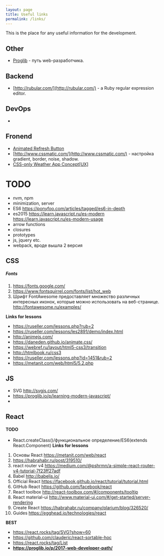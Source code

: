 ```yaml
---
layout: page
title: Useful links
permalink: /links/
---
```


This is the place for any useful information for the development.

## Other ##
* [Proglib](https://proglib.io/p/2017-web-developer-path/) - путь web-разработчика.

## Backend ##
* [http://rubular.com/](http://rubular.com/) - a Ruby regular expression editor. 

## DevOps ##
*

## Fronend ##
* [Animated Refresh Button](http://hugoware.net/snippets/animated-refresh-button)
* [http://www.cssmatic.com/](http://www.cssmatic.com/) - настройка gradient, border, noise, shadow.
* [CSS-only Weather App Concept[UX]](https://codepen.io/anon/pen/gxRVmY) 

# TODO #
- nvm, npm
- minimization, server
- ES6 https://ponyfoo.com/articles/tagged/es6-in-depth
- es2015 https://learn.javascript.ru/es-modern
https://learn.javascript.ru/es-modern-usage
- arrow functions
- closures
- prototypes 
- js, jquery etc.
- webpack, вроде вышла 2 версия
## CSS
##### Fonts
1. https://fonts.google.com/
1. https://www.fontsquirrel.com/fonts/list/hot_web
1. Шрифт FontAwesome предоставляет множество различных интересных иконок, которые можно использовать на веб-странице. http://fontawesome.ru/examples/

**Links for lessons**
- https://ruseller.com/lessons.php?rub=2
- https://ruseller.com/lessons/les2891/demo/index.html
- http://animejs.com/
- https://daneden.github.io/animate.css/
- https://webref.ru/layout/html5-css3/transition
- http://htmlbook.ru/css3
- https://ruseller.com/lessons.php?id=1451&rub=2
- https://metanit.com/web/html5/5.2.php
## JS
- SVG http://svgjs.com/
- https://proglib.io/p/learning-modern-javascript/
- 
## React
#### TODO
- React.createClass()/функциональное определение/ES6(extends React.Component)
**Links for lessons**
1. Основы React https://metanit.com/web/react
1. https://habrahabr.ru/post/319510/ 
1. react router v4 https://medium.com/@pshrmn/a-simple-react-router-v4-tutorial-7f23ff27adf
1. Babel http://babeljs.io/
1. Official React https://facebook.github.io/react/tutorial/tutorial.html
1. GitHub React https://github.com/facebook/react
1. React toolbox http://react-toolbox.com/#/components/tooltip
1. React material-ui http://www.material-ui.com/#/get-started/server-rendering
1. Create React https://habrahabr.ru/company/plarium/blog/326520/
1. Guides https://egghead.io/technologies/react

**BEST**
- https://react.rocks/tag/SVG?show=60
- https://github.com/clauderic/react-sortable-hoc
- https://react.rocks/tag/List
- **https://proglib.io/p/2017-web-developer-path/**
